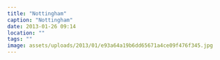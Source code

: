 ```yaml
---
title: "Nottingham"
caption: "Nottingham"
date: 2013-01-26 09:14
location: ""
tags: ""
image: assets/uploads/2013/01/e93a64a19b6dd65671a4ce09f476f345.jpg
---
```

